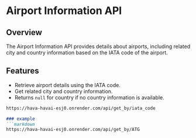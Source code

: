 # Airport Information API

## Overview

The Airport Information API provides details about airports, including related city and country information based on the IATA code of the airport.

## Features

- Retrieve airport details using the IATA code.
- Get related city and country information.
- Returns `null` for country if no country information is available.

```markdown
https://hava-havai-esj0.onrender.com/api/get_by/iata_code

### example
```markdown
https://hava-havai-esj0.onrender.com/api/get_by/ATG
